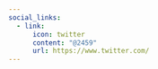 ```yaml
---
social_links:
  - link:
      icon: twitter
      content: "@2459"
      url: https://www.twitter.com/
---
```

